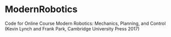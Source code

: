 # ModernRobotics
Code for Online Course Modern Robotics: Mechanics, Planning, and Control (Kevin Lynch and Frank Park, Cambridge University Press 2017)
